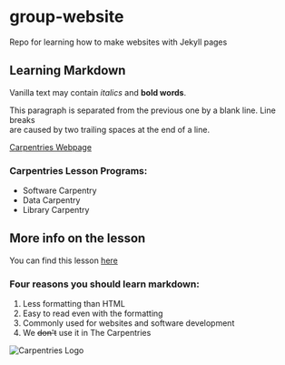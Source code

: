 # group-website
Repo for learning how to make websites with Jekyll pages

## Learning Markdown

Vanilla text may contain *italics* and **bold words**.

This paragraph is separated from the previous one by a blank line.
Line breaks  
are caused by two trailing spaces at the end of a line.

[Carpentries Webpage](https://carpentries.org)


### Carpentries Lesson Programs:
- Software Carpentry
- Data Carpentry
- Library Carpentry

## More info on the lesson

You can find this lesson [here](https://carpentries-incubator.github.io/jekyll-pages-novice)

### Four reasons you should learn markdown:

1. Less formatting than HTML
1. Easy to read even with the formatting
2. Commonly used for websites and software development
3. We ~~don't~~ use it in The Carpentries

![Carpentries Logo](https://github.com/carpentries/carpentries.org/blob/main/images/TheCarpentries-opengraph.png)


